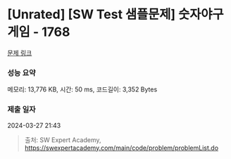 # [Unrated] [SW Test 샘플문제] 숫자야구게임 - 1768 

[문제 링크](https://swexpertacademy.com/main/code/problem/problemDetail.do?contestProbId=AV4su3xKXFUDFAUf) 

### 성능 요약

메모리: 13,776 KB, 시간: 50 ms, 코드길이: 3,352 Bytes

### 제출 일자

2024-03-27 21:43



> 출처: SW Expert Academy, https://swexpertacademy.com/main/code/problem/problemList.do